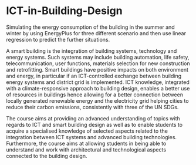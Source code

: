 # ICT-in-Building-Design
Simulating the energy consumption of the building in the summer and winter by using EnergyPlus for three different scenario and then use linear regression to predict the further situations.

A smart building is the integration of building systems, technology and energy systems. Such systems may include building automation, life safety, telecommunication, user functions, materials selection for new construction and retrofitting. Smart buildings have positive impacts on both environment and energy, in particular if an ICT-controlled exchange between building energy systems and district grid is implemented. 
ICT knowledge, integrated with a climate-responsive approach to building design, enables a better use of resources in buildings hence allowing for a better connection between locally generated renewable energy and the electricity grid helping cities to reduce their carbon emissions, consistently with three of the UN SDGs. 

The course aims at providing an advanced understanding of topics with regards to ICT and smart building design as well as to enable students to acquire a specialised knowledge of selected aspects related to the integration between ICT systems and advanced building technologies. Furthermore, the course aims at allowing students in being able to understand and work with architectural and technological aspects connected to the building design.
